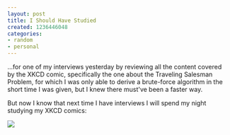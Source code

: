 ```yaml
---
layout: post
title: I Should Have Studied
created: 1236446048
categories:
- random
- personal
---
```

...for one of my interviews yesterday by reviewing all the content covered by the XKCD comic, specifically the one about the Traveling Salesman Problem, for which I was only able to derive a brute-force algorithm in the short time I was given, but I knew there must've been a faster way.

But now I know that next time I have interviews I will spend my night studying my XKCD comics:

<img src="http://imgs.xkcd.com/comics/travelling_salesman_problem.png" />
